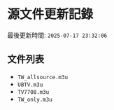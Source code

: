 # 源文件更新記錄

最後更新時間: `2025-07-17 23:32:06`

## 文件列表
- `TW_allsource.m3u`
- `UBTV.m3u`
- `TV7708.m3u`
- `TW_only.m3u`
